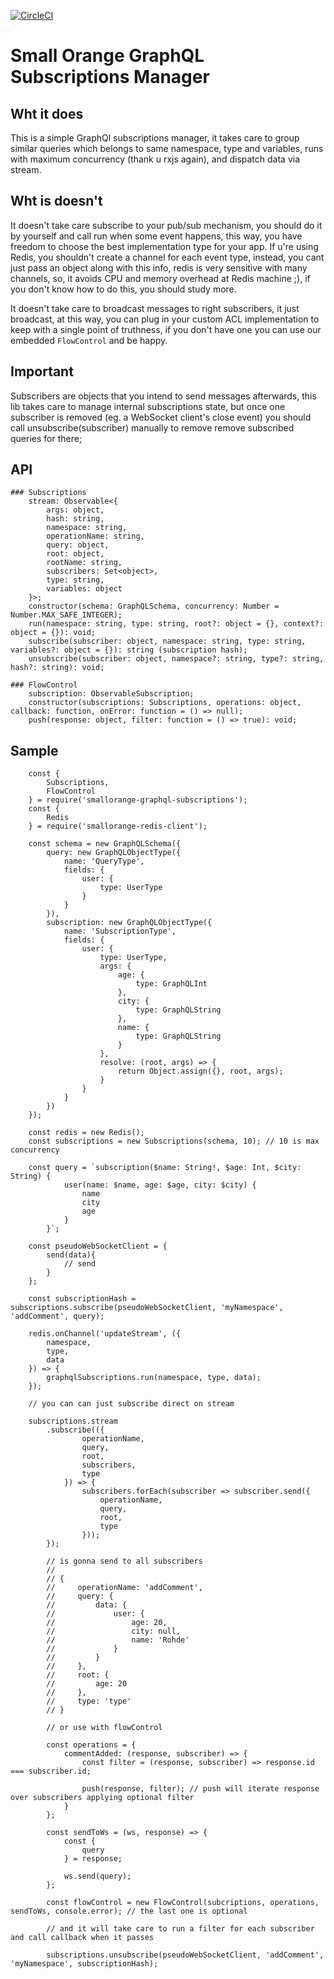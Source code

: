 [![CircleCI](https://circleci.com/gh/feliperohdee/smallorange-graphql-subscriptions.svg?style=svg)](https://circleci.com/gh/feliperohdee/smallorange-graphql-subscriptions)

# Small Orange GraphQL Subscriptions Manager

## Wht it does

This is a simple GraphQl subscriptions manager, it takes care to group similar queries which belongs to same namespace, type and variables, runs with maximum concurrency (thank u rxjs again), and dispatch data via stream.

## Wht is doesn't

It doesn't take care subscribe to your pub/sub mechanism, you should do it by yourself and call run when some event happens, this way, you have freedom to choose the best implementation type for your app. If u're using Redis, you shouldn't create a channel for each event type, instead, you cant just pass an object along with this info, redis is very sensitive with many channels, so, it avoids CPU and memory overhead at Redis machine ;), if you don't know how to do this, you should study more.

It doesn't take care to broadcast messages to right subscribers, it just broadcast, at this way, you can plug in your custom ACL implementation to keep with a single point of truthness, if you don't have one you can use our embedded `FlowControl` and be happy.

## Important

Subscribers are objects that you intend to send messages afterwards, this lib takes care to manage internal subscriptions state, but once one subscriber is removed (eg. a WebSocket client's close event) you should call unsubscribe(subscriber) manually to remove remove subscribed queries for there;

## API
	### Subscriptions
		stream: Observable<{
			args: object,
			hash: string,
			namespace: string,
			operationName: string,
			query: object,
			root: object,
			rootName: string,
			subscribers: Set<object>,
			type: string,
			variables: object
		}>;
		constructor(schema: GraphQLSchema, concurrency: Number = Number.MAX_SAFE_INTEGER);
		run(namespace: string, type: string, root?: object = {}, context?: object = {}): void;
		subscribe(subscriber: object, namespace: string, type: string, variables?: object = {}): string (subscription hash);
		unsubscribe(subscriber: object, namespace?: string, type?: string, hash?: string): void;

	### FlowControl
		subscription: ObservableSubscription;
		constructor(subscriptions: Subscriptions, operations: object, callback: function, onError: function = () => null);
		push(response: object, filter: function = () => true): void;

## Sample

		const {
			Subscriptions,
			FlowControl
		} = require('smallorange-graphql-subscriptions');
		const {
			Redis
		} = require('smallorange-redis-client');

		const schema = new GraphQLSchema({
		    query: new GraphQLObjectType({
		        name: 'QueryType',
		        fields: {
		            user: {
		                type: UserType
		            }
		        }
		    }),
		    subscription: new GraphQLObjectType({
		        name: 'SubscriptionType',
		        fields: {
		            user: {
		                type: UserType,
		                args: {
		                    age: {
		                        type: GraphQLInt
		                    },
		                    city: {
		                        type: GraphQLString
		                    },
		                    name: {
		                        type: GraphQLString
		                    }
		                },
		                resolve: (root, args) => {
		                    return Object.assign({}, root, args);
		                }
		            }
		        }
		    })
		});
		
		const redis = new Redis();
		const subscriptions = new Subscriptions(schema, 10); // 10 is max concurrency
		
		const query = `subscription($name: String!, $age: Int, $city: String) {
		        user(name: $name, age: $age, city: $city) {
		            name
		            city
		            age
		        }
		    }`;
		
		const pseudoWebSocketClient = {
			send(data){
				// send
			}
		};
		
		const subscriptionHash = subscriptions.subscribe(pseudoWebSocketClient, 'myNamespace', 'addComment', query);

		redis.onChannel('updateStream', ({
			namespace,
			type,
			data
		}) => {
			graphqlSubscriptions.run(namespace, type, data);
		});

		// you can can just subscribe direct on stream

		subscriptions.stream
		    .subscribe(({
		    		operationName,
		    		query,
		    		root,
		    		subscribers,
		    		type
		    	}) => {
		    		subscribers.forEach(subscriber => subscriber.send({
		    			operationName,
		    			query,
		    			root,
		    			type
		    		}));
    		});

    		// is gonna send to all subscribers
			//
			// {
			//	   operationName: 'addComment',
			//     query: {
			//         data: {
			//             user: {
			//                 age: 20,
			//                 city: null,
			//                 name: 'Rohde'
			//             }
			//         }
			//     },
			//     root: {
			//         age: 20
			//     },
			//     type: 'type'
			// }

			// or use with flowControl

			const operations = {
				commentAdded: (response, subscriber) => {
					const filter = (response, subscriber) => response.id === subscriber.id;

					push(response, filter); // push will iterate response over subscribers applying optional filter
				}
			};

			const sendToWs = (ws, response) => {
				const {
					query
				} = response;

				ws.send(query);
			};

			const flowControl = new FlowControl(subcriptions, operations, sendToWs, console.error); // the last one is optional

			// and it will take care to run a filter for each subscriber and call callback when it passes

			subscriptions.unsubscribe(pseudoWebSocketClient, 'addComment', 'myNamespace', subscriptionHash);
